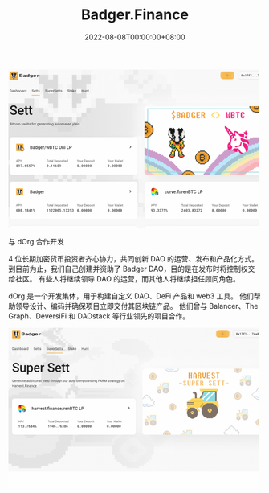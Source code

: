 ﻿---
title: "Badger.Finance"
description: "adger Finance 是一个社区 DAO，专注于将比特币引入 DeFi。"
date: 2022-08-08T00:00:00+08:00
lastmod: 2022-08-08T00:00:00+08:00
draft: false
authors: ["crazyxuanshao"]
featuredImage: "badger-finance.png"
tags: ["DeFi","Badger.Finance"]
categories: ["nfts"]
nfts: ["DeFi"]
blockchain: "ETH"
website: "https://app.badger.com"
twitter: "https://twitter.com/BadgerDAO"
discord: "https://discord.com/invite/badgerdao"
telegram: ""
github: ""
youtube: ""
twitch: ""
facebook: ""
instagram: ""
reddit: ""
medium: ""
steam: ""
gitbook: "https://docs.badger.com/badger-finance/"
googleplay: ""
appstore: ""
status: "Live"
weight: 
lightgallery: true
toc: true
pinned: false
recommend: false
recommend1: false

---

![iii](iii.png)

<p>与 dOrg 合作开发</p>
<p>4 位长期加密货币投资者齐心协力，共同创新 DAO 的运营、发布和产品化方式。 到目前为止，我们自己创建并资助了 Badger DAO，目的是在发布时将控制权交给社区。 有些人将继续领导 DAO 的运营，而其他人将继续担任顾问角色。</p>
<p>dOrg 是一个开发集体，用于构建自定义 DAO、DeFi 产品和 web3 工具。 他们帮助领导设计、编码并确保项目立即交付其区块链产品。 他们曾与 Balancer、The Graph、DeversiFi 和 DAOstack 等行业领先的项目合作。</p>

![ooo](ooo.png)